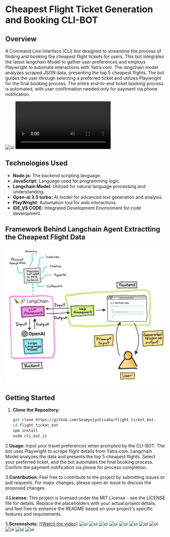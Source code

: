 # Cheapest Flight Ticket Generation and Booking CLI-BOT

## Overview

A Command Line Interface (CLI) bot designed to streamline the process of finding and booking the cheapest flight tickets for users. This bot integrates the latest langchain Model to gather user preferences and employs Playwright to automate interactions with Yatra.com. The langchain model analyzes scraped JSON data, presenting the top 5 cheapest flights. The bot guides the user through selecting a preferred ticket and utilizes Playwright for the final booking process. The entire end-to-end ticket booking process is automated, with user confirmation needed only for payment via phone notification.

![ui](https://github.com/Soumyojyotisaha/flight_ticket_bot/blob/main/videoplayback.gif)
![ui](https://github.com/Soumyojyotisaha/flight_ticket_bot/blob/main/videoplayback.mp4)

## Technologies Used

- **Node.js:** The backend scripting language.
- **JavaScript:** Language used for programming logic.
- **Langchain Model:** Utilized for natural language processing and understanding.
- **Open-ai 3.5 turbo:** AI model for advanced text generation and analysis.
- **PlayWright:** Automation tool for web interactions.
- **IDE_VS CODE:** Integrated Development Environment for code development.

## Framework Behind Langchain Agent Extractting the Cheapest Flight Data
![Flight](https://github.com/Soumyojyotisaha/flight_ticket_bot/blob/main/19050608-2160-42f2-b03d-831d117513ae.jpg)

## Getting Started

1. **Clone the Repository:**
   ```bash
   git clone https://github.com/Soumyojyotisaha/flight_ticket_bot.
   cd flight_ticket_bot
   npm install
   node cli_bot.js

2.**Usage:**
Input your travel preferences when prompted by the CLI-BOT.
The bot uses Playwright to scrape flight details from Yatra.com.
Langchain Model analyzes the data and presents the top 5 cheapest flights.
Select your preferred ticket, and the bot automates the final booking process.
Confirm the payment notification via phone for process completion.

3.**Contribution:**
Feel free to contribute to the project by submitting issues or pull requests. For major changes, please open an issue to discuss the proposed changes.

4.**License:**
This project is licensed under the MIT License - see the LICENSE file for details.
Replace the placeholders with your actual project details, and feel free to enhance the README based on your project's specific features and requirements.

5.**Screenshots:**
[![Watch the video]](https://www.youtube.com/watch?v=VQsUKE263XI)
![ui](https://github.com/Soumyojyotisaha/flight_ticket_bot/blob/main/screenshots/1.png)
![ui](https://github.com/Soumyojyotisaha/flight_ticket_bot/blob/main/screenshots/2.png)
![ui](https://github.com/Soumyojyotisaha/flight_ticket_bot/blob/main/screenshots/2%60.png)
![ui](https://github.com/Soumyojyotisaha/flight_ticket_bot/blob/main/screenshots/3.png)
![ui](https://github.com/Soumyojyotisaha/flight_ticket_bot/blob/main/screenshots/4.png)
![ui](https://github.com/Soumyojyotisaha/flight_ticket_bot/blob/main/screenshots/5.png)
![ui](https://github.com/Soumyojyotisaha/flight_ticket_bot/blob/main/screenshots/6.png)
![ui](https://github.com/Soumyojyotisaha/flight_ticket_bot/blob/main/screenshots/7.png)
![ui](https://github.com/Soumyojyotisaha/flight_ticket_bot/blob/main/screenshots/8.png)
![ui](https://github.com/Soumyojyotisaha/flight_ticket_bot/blob/main/screenshots/9.png)
![ui](https://github.com/Soumyojyotisaha/flight_ticket_bot/blob/main/screenshots/10.jpg)
